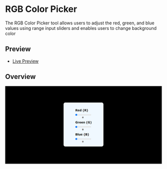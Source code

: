 # RGB Color Picker

The RGB Color Picker tool allows users to adjust the red, green, and blue values using range input sliders and enables users to change background color

## Preview 

  - <a href="https://vanesabordanaro.github.io/rgb-color-picker/">Live Preview</a>

## Overview

<img src="preview.png" alt="overview"></a>
